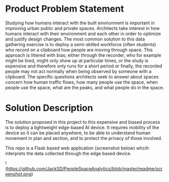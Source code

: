 # Product Problem Statement 

Studying how humans interact with the built environment is important in improving urban public and private spaces. Architects take interest in how humans interact with their environment and each other in order to optimize and justify design changes. 
The most common solution to this data gathering exercise is to deploy a semi-skilled workforce (often students) who record on a clipboard how people are moving through space. This approach is littered with bias; either through the  recorder, who for example might be tired, might only show up at particular times, or the study is expensive and therefore only runs for a short period or finally, the recorded people may not act normally when being observed by someone with a clipboard. 
The specific questions architects seek to answer about spaces concern how human traffic flows, how many people use the space, when people use the space, what are the peaks, and what people do in the space.

# Solution Description

The solution proposed in this project to this expensive and biased process is to deploy a lightweight edge-based AI device. It requires mobility of the device so it can be placed anywhere, to be able to understand human movement in plan and section, and to protect the privacy of those involved. 

This repo is a Flask based web application (screenshot below) whcih interprets the data collected through the edge based device.

!(https://github.com/JackSD/PeopleSpaceAnalytics/blob/master/readme/screenshot.png)


